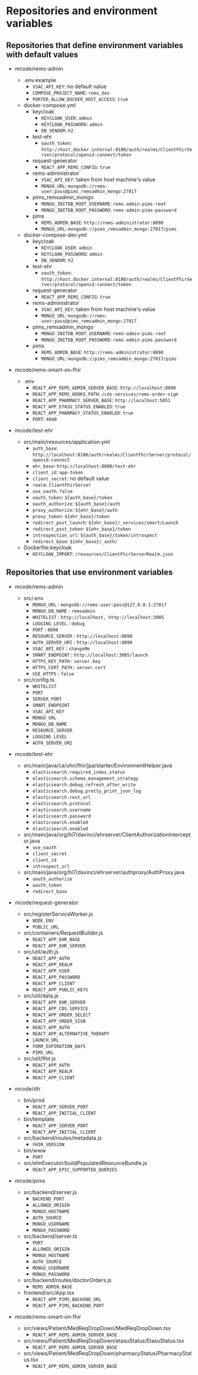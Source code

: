 # Repositories and environment variables

## Repositories that define environment variables with default values

<!-- cSpell: off -->

- mcode/rems-admin
  - .env.example
    - `VSAC_API_KEY`: no default value
    - `COMPOSE_PROJECT_NAME`: `rems_dev`
    - `PORTER_ALLOW_DOCKER_HOST_ACCESS`: `true`
  - docker-compose.yml
    - keycloak
      - `KEYCLOAK_USER`: `admin`
      - `KEYCLOAK_PASSWORD`: `admin`
      - `DB_VENDOR`: `h2`
    - test-ehr
      - `oauth_token`: `http://host.docker.internal:8180/auth/realms/ClientFhirServer/protocol/openid-connect/token`
    - request-generator
      - `REACT_APP_REMS_CONFIG`: `true`
    - rems-administrator
      - `VSAC_API_KEY`: taken from host machine's value
      - `MONGO_URL`: `mongodb://rems-user:pass@pims_remsadmin_mongo:27017`
    - pims_remsadmin_mongo
      - `MONGO_INITDB_ROOT_USERNAME`: `rems-admin-pims-root`
      - `MONGO_INITDB_ROOT_PASSWORD`: `rems-admin-pims-password`
    - pims
      - `REMS_ADMIN_BASE`: `http://rems-administrator:8090`
      - `MONGO_URL`: `mongodb://pims_remsadmin_mongo:27017/pims`
  - docker-compose-dev.yml
    - keycloak
      - `KEYCLOAK_USER`: `admin`
      - `KEYCLOAK_PASSWORD`: `admin`
      - `DB_VENDOR`: `h2`
    - test-ehr
      - `oauth_token`: `http://host.docker.internal:8180/auth/realms/ClientFhirServer/protocol/openid-connect/token`
    - request-generator
      - `REACT_APP_REMS_CONFIG`: `true`
    - rems-administrator
      - `VSAC_API_KEY`: taken from host machine's value
      - `MONGO_URL`: `mongodb://rems-user:pass@pims_remsadmin_mongo:27017`
    - pims_remsadmin_mongo
      - `MONGO_INITDB_ROOT_USERNAME`: `rems-admin-pims-root`
      - `MONGO_INITDB_ROOT_PASSWORD`: `rems-admin-pims-password`
    - pims
      - `REMS_ADMIN_BASE`: `http://rems-administrator:8090`
      - `MONGO_URL`: `mongodb://pims_remsadmin_mongo:27017/pims`

- mcode/rems-smart-on-fhir
  - .env
    - `REACT_APP_REMS_ADMIN_SERVER_BASE`: `http://localhost:8090`
    - `REACT_APP_REMS_HOOKS_PATH`: `/cds-services/rems-order-sign`
    - `REACT_APP_PHARMACY_SERVER_BASE`: `http://localhost:5051`
    - `REACT_APP_ETASU_STATUS_ENABLED`: `true`
    - `REACT_APP_PHARMACY_STATUS_ENABLED`: `true`
    - `PORT`: `4040`

- mcode/test-ehr
  - src/main/resources/application.yml
    - `auth_base`: `http://localhost:8180/auth/realms/ClientFhirServer/protocol/openid-connect`
    - `ehr_base`: `http://localhost:8080/test-ehr`
    - `client_id`: `app-token`
    - `client_secret`: no default value
    - `realm`: `ClientFhirServer`
    - `use_oauth`: `false`
    - `oauth_token`: `${auth_base}/token`
    - `oauth_authorize`: `${auth_base}/auth`
    - `proxy_authorize`: `${ehr_base}/auth`
    - `proxy_token`: `${ehr_base}/token`
    - `redirect_post_launch`: `${ehr_base}/_services/smart/Launch`
    - `redirect_post_token`: `${ehr_base}/token`
    - `introspection_url`: `${auth_base}/token/introspect`
    - `redirect_base`: `${ehr_base}/_auth/`
  - Dockerfile.keycloak
    - `KEYCLOAK_IMPORT`: `/resources/ClientFhirServerRealm.json`

## Repositories that use environment variables

- mcode/rems-admin
  - src/.env
    - `MONGO_URL` : `mongodb://rems-user:pass@127.0.0.1:27017`
    - `MONGO_DB_NAME` : `remsadmin`
    - `WHITELIST` : `http://localhost, http://localhost:3005`
    - `LOGGING_LEVEL` : `debug`
    - `PORT` : `8090`
    - `RESOURCE_SERVER` : `http://localhost:8090`
    - `AUTH_SERVER_URI` : `http://localhost:8090`
    - `VSAC_API_KEY` : `changeMe`
    - `SMART_ENDPOINT` : `http://localhost:3005/launch`
    - `HTTPS_KEY_PATH` : `server.key`
    - `HTTPS_CERT_PATH` : `server.cert`
    - `USE_HTTPS` : `false`
  - src/config.ts
    - `WHITELIST`
    - `PORT`
    - `SERVER_PORT`
    - `SMART_ENDPOINT`
    - `VSAC_API_KEY`
    - `MONGO_URL`
    - `MONGO_DB_NAME`
    - `RESOURCE_SERVER`
    - `LOGGING_LEVEL`
    - `AUTH_SERVER_URI`

- mcode/test-ehr
  - src/main/java/ca/uhn/fhir/jpa/starter/EnvironmentHelper.java
    - `elasticsearch.required_index_status`
    - `elasticsearch.schema_management_strategy`
    - `elasticsearch.debug.refresh_after_write`
    - `elasticsearch.debug.pretty_print_json_log`
    - `elasticsearch.rest_url`
    - `elasticsearch.protocol`
    - `elasticsearch.username`
    - `elasticsearch.password`
    - `elasticsearch.enabled`
    - `elasticsearch.enabled`
  - src/main/java/org/hl7/davinci/ehrserver/ClientAuthorizationInterceptor.java
    - `use_oauth`
    - `client_secret`
    - `client_id`
    - `introspect_url`
  - src/main/java/org/hl7/davinci/ehrserver/authproxy/AuthProxy.java
    - `oauth_authorize`
    - `oauth_token`
    - `redirect_base`

- mcode/request-generator
  - src/registerServiceWorker.js
    - `NODE_ENV`
    - `PUBLIC_URL`
  - src/containers/RequestBuilder.js
    - `REACT_APP_EHR_BASE`
    - `REACT_APP_EHR_SERVER`
  - src/util/auth.js
    - `REACT_APP_AUTH`
    - `REACT_APP_REALM`
    - `REACT_APP_USER`
    - `REACT_APP_PASSWORD`
    - `REACT_APP_CLIENT`
    - `REACT_APP_PUBLIC_KEYS`
  - src/util/data.js
    - `REACT_APP_EHR_SERVER`
    - `REACT_APP_CDS_SERVICE`
    - `REACT_APP_ORDER_SELECT`
    - `REACT_APP_ORDER_SIGN`
    - `REACT_APP_AUTH`
    - `REACT_APP_ALTERNATIVE_THERAPY`
    - `LAUNCH_URL`
    - `FORM_EXPIRATION_DAYS`
    - `PIMS_URL`
  - src/util/fhir.js
    - `REACT_APP_AUTH`
    - `REACT_APP_REALM`
    - `REACT_APP_CLIENT`

- mcode/dtr
  - bin/prod
    - `REACT_APP_SERVER_PORT`
    - `REACT_APP_INITIAL_CLIENT`
  - bin/template
    - `REACT_APP_SERVER_PORT`
    - `REACT_APP_INITIAL_CLIENT`
  - src/backend/routes/metadata.js
    - `FHIR_VERSION`
  - bin/www
    - `PORT`
  - src/elmExecutor/buildPopulatedResourceBundle.js
    - `REACT_APP_EPIC_SUPPORTED_QUERIES`

- mcode/pims
  - src/backend/server.js
    - `BACKEND_PORT`
    - `ALLOWED_ORIGIN`
    - `MONGO_HOSTNAME`
    - `AUTH_SOURCE`
    - `MONGO_USERNAME`
    - `MONGO_PASSWORD`
  - src/backend/server.ts
    - `PORT`
    - `ALLOWED_ORIGIN`
    - `MONGO_HOSTNAME`
    - `AUTH_SOURCE`
    - `MONGO_USERNAME`
    - `MONGO_PASSWORD`
  - src/backend/routes/doctorOrders.js
    - `REMS_ADMIN_BASE`
  - frontend/src/App.tsx
    - `REACT_APP_PIMS_BACKEND_URL`
    - `REACT_APP_PIMS_BACKEND_PORT`

- mcode/rems-smart-on-fhir
  - src/views/Patient/MedReqDropDown/MedReqDropDown.tsx
    - `REACT_APP_REMS_ADMIN_SERVER_BASE`
  - src/views/Patient/MedReqDropDown/etasuStatus/EtasuStatus.tsx
    - `REACT_APP_REMS_ADMIN_SERVER_BASE`
  - src/views/Patient/MedReqDropDown/pharmacyStatus/PharmacyStatus.tsx
    - `REACT_APP_REMS_ADMIN_SERVER_BASE`
